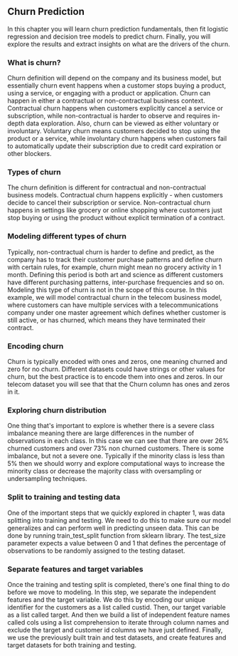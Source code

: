 ## Churn Prediction

In this chapter you will learn churn prediction fundamentals, then fit logistic regression and decision tree models to predict churn. Finally, you will explore the results and extract insights on what are the drivers of the churn.

### What is churn?
Churn definition will depend on the company and its business model, but essentially churn event happens when a customer stops buying a product, using a service, or engaging with a product or application. Churn can happen in either a contractual or non-contractual business context. Contractual churn happens when customers explicitly cancel a service or subscription, while non-contractual is harder to observe and requires in-depth data exploration. Also, churn can be viewed as either voluntary or involuntary. Voluntary churn means customers decided to stop using the product or a service, while involuntary churn happens when customers fail to automatically update their subscription due to credit card expiration or other blockers.

### Types of churn
The churn definition is different for contractual and non-contractual business models. Contractual churn happens explicitly - when customers decide to cancel their subscription or service. Non-contractual churn happens in settings like grocery or online shopping where customers just stop buying or using the product without explicit termination of a contract.

### Modeling different types of churn
Typically, non-contractual churn is harder to define and predict, as the company has to track their customer purchase patterns and define churn with certain rules, for example, churn might mean no grocery activity in 1 month. Defining this period is both art and science as different customers have different purchasing patterns, inter-purchase frequencies and so on. Modeling this type of churn is not in the scope of this course. In this example, we will model contractual churn in the telecom business model, where customers can have multiple services with a telecommunications company under one master agreement which defines whether customer is still active, or has churned, which means they have terminated their contract.

### Encoding churn
Churn is typically encoded with ones and zeros, one meaning churned and zero for no churn. Different datasets could have strings or other values for churn, but the best practice is to encode them into ones and zeros. In our telecom dataset you will see that that the Churn column has ones and zeros in it.

### Exploring churn distribution
One thing that's important to explore is whether there is a severe class imbalance meaning there are large differences in the number of observations in each class. In this case we can see that there are over 26% churned customers and over 73% non churned customers. There is some imbalance, but not a severe one. Typically if the minority class is less than 5% then we should worry and explore computational ways to increase the minority class or decrease the majority class with oversampling or undersampling techniques.

### Split to training and testing data
One of the important steps that we quickly explored in chapter 1, was data splitting into training and testing. We need to do this to make sure our model generalizes and can perform well in predicting unseen data. This can be done by running train_test_split function from sklearn library. The test_size parameter expects a value between 0 and 1 that defines the percentage of observations to be randomly assigned to the testing dataset.

### Separate features and target variables
Once the training and testing split is completed, there's one final thing to do before we move to modeling. In this step, we separate the independent features and the target variable. We do this by encoding our unique identifier for the customers as a list called custid. Then, our target variable as a list called target. And then we build a list of independent feature names called cols using a list comprehension to iterate through column names and exclude the target and customer id columns we have just defined. Finally, we use the previously built train and test datasets, and create features and target datasets for both training and testing.
